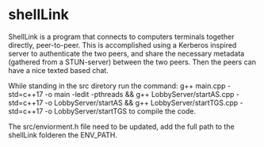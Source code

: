 # shellLink
ShellLink is a program that connects to computers terminals together directly, peer-to-peer. This is accomplished using a Kerberos inspired server to authenticate the two peers, and share the necessary metadata (gathered from a STUN-server) between the two peers. Then the peers can have a nice texted based chat.

While standing in the src diretory run the command: g++ main.cpp -std=c++17 -o main -ledit -pthreads && g++ LobbyServer/startAS.cpp -std=c++17 -o LobbyServer/startAS && g++ LobbyServer/startTGS.cpp -std=c++17 -o LobbyServer/startTGS to compile the code.

The src/enviorment.h file need to be updated, add the full path to the shellLink folderen the ENV_PATH.
